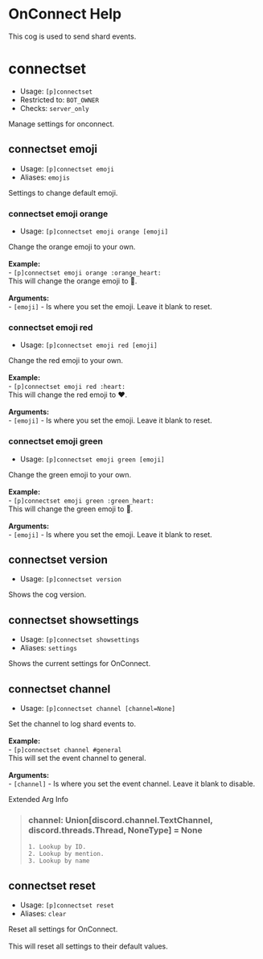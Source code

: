# OnConnect Help

This cog is used to send shard events.

# connectset
 - Usage: `[p]connectset `
 - Restricted to: `BOT_OWNER`
 - Checks: `server_only`

Manage settings for onconnect.

## connectset emoji
 - Usage: `[p]connectset emoji `
 - Aliases: `emojis`

Settings to change default emoji.

### connectset emoji orange
 - Usage: `[p]connectset emoji orange [emoji] `

Change the orange emoji to your own.<br/><br/>**Example:**<br/>- `[p]connectset emoji orange :orange_heart:`<br/>This will change the orange emoji to :orange_heart:.<br/><br/>**Arguments:**<br/>- `[emoji]` - Is where you set the emoji. Leave it blank to reset.

### connectset emoji red
 - Usage: `[p]connectset emoji red [emoji] `

Change the red emoji to your own.<br/><br/>**Example:**<br/>- `[p]connectset emoji red :heart:`<br/>This will change the red emoji to :heart:.<br/><br/>**Arguments:**<br/>- `[emoji]` - Is where you set the emoji. Leave it blank to reset.

### connectset emoji green
 - Usage: `[p]connectset emoji green [emoji] `

Change the green emoji to your own.<br/><br/>**Example:**<br/>- `[p]connectset emoji green :green_heart:`<br/>This will change the green emoji to :green_heart:.<br/><br/>**Arguments:**<br/>- `[emoji]` - Is where you set the emoji. Leave it blank to reset.

## connectset version
 - Usage: `[p]connectset version `

Shows the cog version.

## connectset showsettings
 - Usage: `[p]connectset showsettings `
 - Aliases: `settings`

Shows the current settings for OnConnect.

## connectset channel
 - Usage: `[p]connectset channel [channel=None] `

Set the channel to log shard events to.<br/><br/>**Example:**<br/>- `[p]connectset channel #general`<br/>This will set the event channel to general.<br/><br/>**Arguments:**<br/>- `[channel]` - Is where you set the event channel. Leave it blank to disable.

Extended Arg Info
> ### channel: Union[discord.channel.TextChannel, discord.threads.Thread, NoneType] = None
> 
> 
>     1. Lookup by ID.
>     2. Lookup by mention.
>     3. Lookup by name
> 
>     
## connectset reset
 - Usage: `[p]connectset reset `
 - Aliases: `clear`

Reset all settings for OnConnect.<br/><br/>This will reset all settings to their default values.
